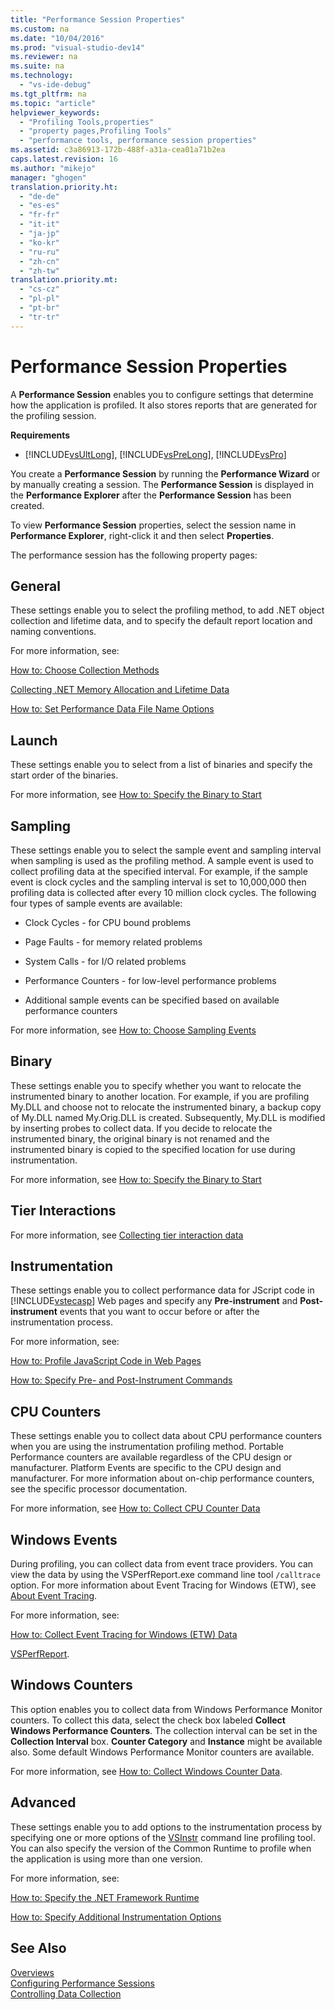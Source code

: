 ```yaml
---
title: "Performance Session Properties"
ms.custom: na
ms.date: "10/04/2016"
ms.prod: "visual-studio-dev14"
ms.reviewer: na
ms.suite: na
ms.technology: 
  - "vs-ide-debug"
ms.tgt_pltfrm: na
ms.topic: "article"
helpviewer_keywords: 
  - "Profiling Tools,properties"
  - "property pages,Profiling Tools"
  - "performance tools, performance session properties"
ms.assetid: c3a86913-172b-488f-a31a-cea01a71b2ea
caps.latest.revision: 16
ms.author: "mikejo"
manager: "ghogen"
translation.priority.ht: 
  - "de-de"
  - "es-es"
  - "fr-fr"
  - "it-it"
  - "ja-jp"
  - "ko-kr"
  - "ru-ru"
  - "zh-cn"
  - "zh-tw"
translation.priority.mt: 
  - "cs-cz"
  - "pl-pl"
  - "pt-br"
  - "tr-tr"
---
```

# Performance Session Properties
A **Performance Session** enables you to configure settings that determine how the application is profiled. It also stores reports that are generated for the profiling session.  
  
 **Requirements**  
  
-   [!INCLUDE[vsUltLong](../VS_IDE/includes/vsultlong_md.md)], [!INCLUDE[vsPreLong](../VS_IDE/includes/vsprelong_md.md)], [!INCLUDE[vsPro](../VS_IDE/includes/vspro_md.md)]  
  
 You create a **Performance Session** by running the **Performance Wizard** or by manually creating a session. The **Performance Session** is displayed in the **Performance Explorer** after the **Performance Session** has been created.  
  
 To view **Performance Session** properties, select the session name in **Performance Explorer**, right-click it and then select **Properties**.  
  
 The performance session has the following property pages:  
  
## General  
 These settings enable you to select the profiling method, to add .NET object collection and lifetime data, and to specify the default report location and naming conventions.  
  
 For more information, see:  
  
 [How to: Choose Collection Methods](../VS_IDE/how-to--choose-collection-methods.md)  
  
 [Collecting .NET Memory Allocation and Lifetime Data](../VS_IDE/collecting-.net-memory-allocation-and-lifetime-data.md)  
  
 [How to: Set Performance Data File Name Options](../VS_IDE/how-to--set-performance-data-file-name-options.md)  
  
## Launch  
 These settings enable you to select from a list of binaries and specify the start order of the binaries.  
  
 For more information, see [How to: Specify the Binary to Start](../VS_IDE/how-to--specify-the-binary-to-start.md)  
  
## Sampling  
 These settings enable you to select the sample event and sampling interval when sampling is used as the profiling method. A sample event is used to collect profiling data at the specified interval. For example, if the sample event is clock cycles and the sampling interval is set to 10,000,000 then profiling data is collected after every 10 million clock cycles. The following four types of sample events are available:  
  
-   Clock Cycles - for CPU bound problems  
  
-   Page Faults - for memory related problems  
  
-   System Calls - for I/O related problems  
  
-   Performance Counters - for low-level performance problems  
  
-   Additional sample events can be specified based on available performance counters  
  
 For more information, see [How to: Choose Sampling Events](../VS_IDE/how-to--choose-sampling-events.md)  
  
## Binary  
 These settings enable you to specify whether you want to relocate the instrumented binary to another location. For example, if you are profiling My.DLL and choose not to relocate the instrumented binary, a backup copy of My.DLL named My.Orig.DLL is created. Subsequently, My.DLL is modified by inserting probes to collect data. If you decide to relocate the instrumented binary, the original binary is not renamed and the instrumented binary is copied to the specified location for use during instrumentation.  
  
 For more information, see [How to: Specify the Binary to Start](../VS_IDE/how-to--specify-the-binary-to-start.md)  
  
## Tier Interactions  
 For more information, see [Collecting tier interaction data](../VS_IDE/collecting-tier-interaction-data.md)  
  
## Instrumentation  
 These settings enable you to collect performance data for JScript code in [!INCLUDE[vstecasp](../dv_TeamTestALM/includes/vstecasp_md.md)] Web pages and specify any **Pre-instrument** and **Post-instrument** events that you want to occur before or after the instrumentation process.  
  
 For more information, see:  
  
 [How to: Profile JavaScript Code in Web Pages](../VS_IDE/how-to--profile-javascript-code-in-web-pages.md)  
  
 [How to: Specify Pre- and Post-Instrument Commands](../VS_IDE/how-to--specify-pre--and-post-instrument-commands.md)  
  
## CPU Counters  
 These settings enable you to collect data about CPU performance counters when you are using the instrumentation profiling method. Portable Performance counters are available regardless of the CPU design or manufacturer. Platform Events are specific to the CPU design and manufacturer. For more information about on-chip performance counters, see the specific processor documentation.  
  
 For more information, see [How to: Collect CPU Counter Data](../VS_IDE/how-to--collect-cpu-counter-data.md)  
  
## Windows Events  
 During profiling, you can collect data from event trace providers. You can view the data by using the VSPerfReport.exe command line tool `/calltrace` option. For more information about Event Tracing for Windows (ETW), see [About Event Tracing](http://go.microsoft.com/fwlink/?linkid=90752).  
  
 For more information, see:  
  
 [How to: Collect Event Tracing for Windows (ETW) Data](../VS_IDE/how-to--collect-event-tracing-for-windows--etw--data.md)  
  
 [VSPerfReport](../VS_IDE/vsperfreport.md).  
  
## Windows Counters  
 This option enables you to collect data from Windows Performance Monitor counters. To collect this data, select the check box labeled **Collect Windows Performance Counters**. The collection interval can be set in the **Collection Interval** box. **Counter Category** and **Instance** might be available also. Some default Windows Performance Monitor counters are available.  
  
 For more information, see [How to: Collect Windows Counter Data](../VS_IDE/how-to--collect-windows-counter-data.md).  
  
## Advanced  
 These settings enable you to add options to the instrumentation process by specifying one or more options of the [VSInstr](../VS_IDE/vsinstr.md) command line profiling tool. You can also specify the version of the Common Runtime to profile when the application is using more than one version.  
  
 For more information, see:  
  
 [How to: Specify the .NET Framework Runtime](../VS_IDE/how-to--specify-the-.net-framework-runtime.md)  
  
 [How to: Specify Additional Instrumentation Options](../VS_IDE/how-to--specify-additional-instrumentation-options.md)  
  
## See Also  
 [Overviews](../VS_IDE/overviews--performance-tools-.md)   
 [Configuring Performance Sessions](../VS_IDE/configuring-performance-sessions.md)   
 [Controlling Data Collection](../VS_IDE/controlling-data-collection.md)